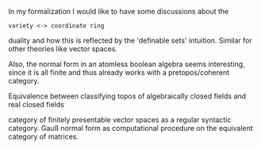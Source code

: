 In my formalization I would like to have some discussions about the 

`variety <-> coordinate ring`

duality and how this is reflected by the 'definable sets' intuition. Similar for other theories like vector spaces.

Also, the normal form in an atomless boolean algebra seems interesting, since it is all finite and thus already works with a pretopos/coherent category.


Equivalence between classifying topos of algebraically closed fields and real closed fields

category of finitely presentable vector spaces as a regular syntactic category. Gauß normal form as computational procedure on the equivalent category of matrices.

